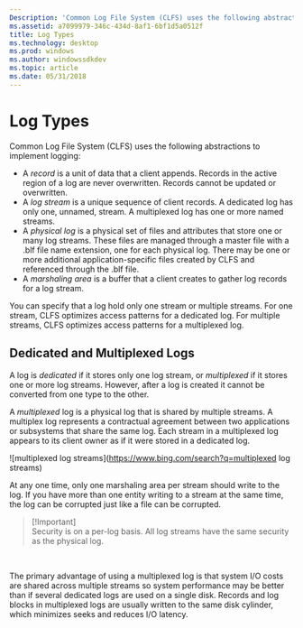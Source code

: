 ```yaml
---
Description: 'Common Log File System (CLFS) uses the following abstractions to implement logging:'
ms.assetid: a7099979-346c-434d-8af1-6bf1d5a0512f
title: Log Types
ms.technology: desktop
ms.prod: windows
ms.author: windowssdkdev
ms.topic: article
ms.date: 05/31/2018
---
```


# Log Types

Common Log File System (CLFS) uses the following abstractions to implement logging:

-   A *record* is a unit of data that a client appends. Records in the active region of a log are never overwritten. Records cannot be updated or overwritten.
-   A *log stream* is a unique sequence of client records. A dedicated log has only one, unnamed, stream. A multiplexed log has one or more named streams.
-   A *physical log* is a physical set of files and attributes that store one or many log streams. These files are managed through a master file with a .blf file name extension, one for each physical log. There may be one or more additional application-specific files created by CLFS and referenced through the .blf file.
-   A *marshaling area* is a buffer that a client creates to gather log records for a log stream.

You can specify that a log hold only one stream or multiple streams. For one stream, CLFS optimizes access patterns for a dedicated log. For multiple streams, CLFS optimizes access patterns for a multiplexed log.

## Dedicated and Multiplexed Logs

A log is *dedicated* if it stores only one log stream, or *multiplexed* if it stores one or more log streams. However, after a log is created it cannot be converted from one type to the other.

A *multiplexed* log is a physical log that is shared by multiple streams. A multiplex log represents a contractual agreement between two applications or subsystems that share the same log. Each stream in a multiplexed log appears to its client owner as if it were stored in a dedicated log.

![multiplexed log streams](https://www.bing.com/search?q=multiplexed log streams)

At any one time, only one marshaling area per stream should write to the log. If you have more than one entity writing to a stream at the same time, the log can be corrupted just like a file can be corrupted.

> \[!Important\]  
> Security is on a per-log basis. All log streams have the same security as the physical log.

 

The primary advantage of using a multiplexed log is that system I/O costs are shared across multiple streams so system performance may be better than if several dedicated logs are used on a single disk. Records and log blocks in multiplexed logs are usually written to the same disk cylinder, which minimizes seeks and reduces I/O latency.

 

 



